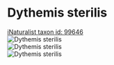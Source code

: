 
Dythemis sterilis
=================
  
[iNaturalist taxon id: 99646](https://www.inaturalist.org/taxa/99646)  
![Dythemis sterilis](https://inaturalist-open-data.s3.amazonaws.com/photos/106594096/medium.jpg)  
![Dythemis sterilis](https://inaturalist-open-data.s3.amazonaws.com/photos/5720050/medium.jpeg)  
![Dythemis sterilis](https://inaturalist-open-data.s3.amazonaws.com/photos/5720051/medium.jpeg)